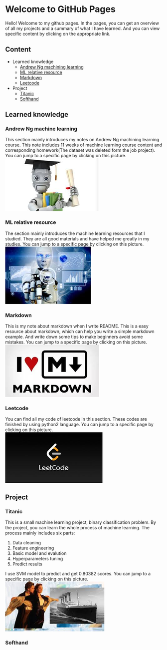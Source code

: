 # Welcome to GitHub Pages  

Hello! Welcome to my github pages. In the pages, you can get an overview of all my projects and a summary of what I have learned. And you can view specific content by clicking on the appropriate link.

## Content  

* Learned knowledge  
	* [Andrew Ng machining learning](#andrew-ng-machine-learning)  
	* [ML relative resource](#ml_relative_resource)  
	* [Markdown](#markdown)  
	* [Leetcode](#leetcode)
* Project
	* [Titanic](#titanic)
	* [Softhand](#softhand)  
	
## Learned knowledge  

### Andrew Ng machine learning  

This section mainly introduces my notes on Andrew Ng machining learning course. This note includes 11 weeks of machine learning course content and corresponding homework(The dataset was deleted form the job project). You can jump to a specific page by clicking on this picture.  
[![](/fig/fig_ML.jpg)][Andrew-Ng_ML_note]  

### ML relative resource  

The section mainly introduces the machine learning resources that I studied. They are all good materials and have helped me greatly in my studies.  You can jump to a specific page by clicking on this picture.  
[![](/fig/ML_resource.jpg)][ML_resource]   

### Markdown  

This is my note about markdown when I write README. This is a easy resource about markdown, which can help you write a simple markdown example. And write down some tips to make beginners avoid some mistakes. You can jump to a specific page by clicking on this picture.  
[![](/fig/markdown_log.jpg)][markdown_note]  

### Leetcode  

You can find all my code of leetcode in this section. These codes are finished by using python2 language.  You can jump to a specific page by clicking on this picture.  
[![](/fig/leetcode.jpg)][leetcode]  

## Project  

### Titanic  
This is a small machine learning project, binary classification problem. By the project, you can learn the whole process of machine learning.
The process mainly includes six parts:
1. Data cleaning    
2. Feature engineering   
3. Basic model and evalution  
4. Hyperparameters tuning   
5. Predict results  

 I use SVM model to predict and get 0.80382 scores. You can jump to a specific page by clicking on this picture.  
[![](/fig/Titanic.jpg)][Titanic]   


### Softhand  

[Andrew-Ng_ML_note]: https://github.com/guoguanglu/Andrew-Ng_machine-learning 'jump to Andrew-Ng ML note page'
[markdown_note]: https://github.com/guoguanglu/markdown-note 'jump to markdown note page'  
[leetcode]: https://github.com/guoguanglu/leetcode 'jump to leetcode page'  
[Titanic]: https://github.com/guoguanglu/Titanic 'jump to Titanic page'  
[ML_resource]: https://github.com/guoguanglu/ML_relative_resource 'jump to ML_resource'  
